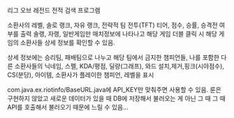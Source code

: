 리그 오브 레전드 전적 검색 프로그램

소환사의 레벨, 솔로 랭크, 자유 랭크, 전략적 팀 전투(TFT) 티어, 점수, 승률, 승격전 여부를 출력
솔랭, 자랭, 일반게임만 매치정보에 나타나고 해당 게임 더블 클릭 시 해당 게임의 소환사들 상세 정보를 확인할 수 있음.

상세 정보에는 승리팀, 패배팀으로 나누고 해당 팀에서 금지한 챔피언들,
나를 포함한 다른 소환사들의 닉네임, 스펠, KDA/평점, 딜량(그래프), 와드 설치,제거,핑크(시야점수), CS(분당), 아이템, 소환사가 플레이한 챔피언, 레벨을 표시

com.java.ex.riotinfo/BaseURL.java에 API_KEY만 맞춰주면 사용할 수 있음.
룬은 구현하지 않았고 새로운 데이터가 있을 때 DB에 저장해서 불러오는 게 아닌 그 때 그 때 API를 호출해서 불러오기 때문에 느릴 수 있음...
